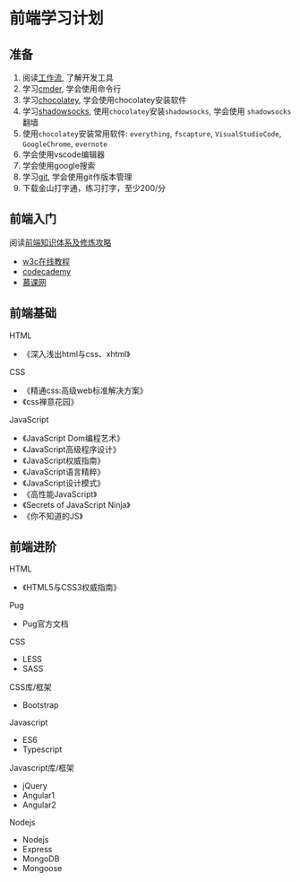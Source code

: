 # 前端学习计划

## 准备

1. 阅读[工作流](https://github.com/ninghao/workflow-book), 了解开发工具
2. 学习[cmder](https://wchaochao.gitbooks.io/dev-tool/content/cli/cmder/), 学会使用命令行
3. 学习[chocolatey](https://wchaochao.gitbooks.io/dev-tool/content/spm/chocolatey/), 学会使用chocolatey安装软件
4. 学习[shadowsocks](https://wchaochao.gitbooks.io/dev-tool/content/spm/chocolatey/software.html), 使用`chocolatey`安装`shadowsocks`, 学会使用
  `shadowsocks`翻墙
5. 使用`chocolatey`安装常用软件: `everything`, `fscapture`, `VisualStudioCode`, `GoogleChrome`, `evernote`
6. 学会使用vscode编辑器
7. 学会使用google搜索
8. 学习[git](https://wchaochao.gitbooks.io/dev-tool/content/vcs/git/README.html), 学会使用git作版本管理
9. 下载金山打字通，练习打字，至少200/分

## 前端入门

阅读[前端知识体系及修炼攻略](http://blog.csdn.net/borishuai/article/details/8676573)

* [w3c在线教程](http://www.w3school.com.cn/)
* [codecademy](https://www.codecademy.com/learn/all)
* [慕课网](http://www.imooc.com/course/list)

## 前端基础

HTML

* 《深入浅出html与css、xhtml》

CSS

* 《精通css:高级web标准解决方案》
* 《css禅意花园》

JavaScript

* 《JavaScript Dom编程艺术》
* 《JavaScript高级程序设计》
* 《JavaScript权威指南》
* 《JavaScript语言精粹》
* 《JavaScript设计模式》
* 《高性能JavaScript》
* 《Secrets of JavaScript Ninja》
* 《你不知道的JS》

## 前端进阶

HTML

* 《HTML5与CSS3权威指南》

Pug

* Pug官方文档

CSS

* LESS
* SASS

CSS库/框架

* Bootstrap

Javascript

* ES6
* Typescript

Javascript库/框架

* jQuery
* Angular1
* Angular2

Nodejs

* Nodejs
* Express
* MongoDB
* Mongoose
